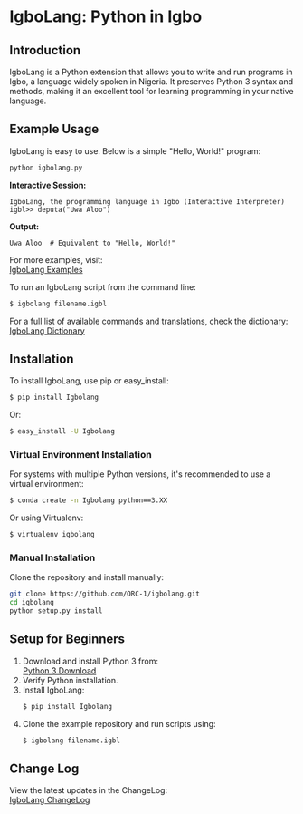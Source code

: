 # IgboLang: Python in Igbo

## Introduction
IgboLang is a Python extension that allows you to write and run programs in Igbo, a language widely spoken in Nigeria. It preserves Python 3 syntax and methods, making it an excellent tool for learning programming in your native language.

## Example Usage
IgboLang is easy to use. Below is a simple "Hello, World!" program:

```bash
python igbolang.py
```

**Interactive Session:**
```
IgboLang, the programming language in Igbo (Interactive Interpreter)
igbl>> deputa("Uwa Aloo")
```

**Output:**
```
Uwa Aloo  # Equivalent to "Hello, World!"
```

For more examples, visit:  
[IgboLang Examples](https://github.com/ORC-1/igbolang/tree/master/examples)

To run an IgboLang script from the command line:
```bash
$ igbolang filename.igbl
```

For a full list of available commands and translations, check the dictionary:  
[IgboLang Dictionary](https://github.com/ORC-1/igbolang/blob/master/dictionary.txt)

## Installation
To install IgboLang, use pip or easy_install:
```bash
$ pip install Igbolang
```
Or:
```bash
$ easy_install -U Igbolang
```

### Virtual Environment Installation
For systems with multiple Python versions, it's recommended to use a virtual environment:
```bash
$ conda create -n Igbolang python==3.XX
```
Or using Virtualenv:
```bash
$ virtualenv igbolang
```

### Manual Installation
Clone the repository and install manually:
```bash
git clone https://github.com/ORC-1/igbolang.git
cd igbolang
python setup.py install
```

## Setup for Beginners
1. Download and install Python 3 from:  
   [Python 3 Download](https://www.python.org/ftp/python/3.7.2/python-3.7.2.exe)
2. Verify Python installation.
3. Install IgboLang:
   ```bash
   $ pip install Igbolang
   ```
4. Clone the example repository and run scripts using:
   ```bash
   $ igbolang filename.igbl
   ```

## Change Log
View the latest updates in the ChangeLog:  
[IgboLang ChangeLog](https://github.com/ORC-1/igbolang/blob/master/CHANGELOG.txt)

